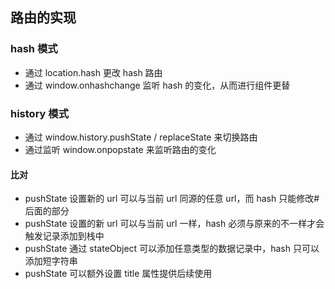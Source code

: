## 路由的实现

### hash 模式

- 通过 location.hash 更改 hash 路由
- 通过 window.onhashchange 监听 hash 的变化，从而进行组件更替

### history 模式

- 通过 window.history.pushState / replaceState 来切换路由
- 通过监听 window.onpopstate 来监听路由的变化

#### 比对

- pushState 设置新的 url 可以与当前 url 同源的任意 url，而 hash 只能修改#后面的部分
- pushState 设置的新 url 可以与当前 url 一样，hash 必须与原来的不一样才会触发记录添加到栈中
- pushState 通过 stateObject 可以添加任意类型的数据记录中，hash 只可以添加短字符串
- pushState 可以额外设置 title 属性提供后续使用
